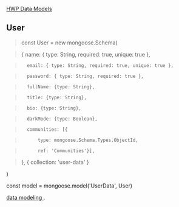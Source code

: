 [HWP Data Models](https://github.com/bcgov/CITZ-HybridWorkplace/tree/main/app/server/models)

## User

> const User = new mongoose.Schema(

> 	{
> 		name: { type: String, required: true, unique: true },

> 		email: { type: String, required: true, unique: true },

> 		password: { type: String, required: true },

> 		fullName: {type: String},

> 		title: {type: String},

> 		bio: {type: String},

> 		darkMode: {type: Boolean},

> 		communities: [{

> 			type: mongoose.Schema.Types.ObjectId,

> 			ref: 'Communities'}],

> 	},
> 	{ collection: 'user-data' }

)

const model = mongoose.model('UserData', User)





[data modeling ](https://www.mongodb.com/docs/manual/core/data-modeling-introduction/#:~:text=MongoDB%20documents%20make%20it%20possible,denormalized%20data%20model%20is%20optimal.).